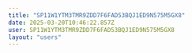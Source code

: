 ```yaml
---
title: "SP11W1YTM3TMR9ZDD7F6FAD53BQJ1ED9N575M5GX8"
date: 2025-03-20T10:46:22.857Z
user: SP11W1YTM3TMR9ZDD7F6FAD53BQJ1ED9N575M5GX8
layout: "users"
---
```

    